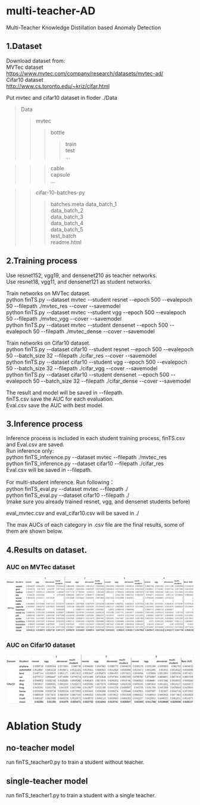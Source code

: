 # multi-teacher-AD
Multi-Teacher Knowledge Distillation based Anomaly Detection


## 1.Dataset
Download dataset from:  
MVTec dataset  
https://www.mvtec.com/company/research/datasets/mvtec-ad/  
Cifar10 dataset  
http://www.cs.toronto.edu/~kriz/cifar.html  


Put mvtec and cifar10 dataset in floder ./Data

>Data
>>mvtec
>>>bottle  
>>>>train  
>>>>test  
>>>>...

>>>cable  
>>>capsule  
>>>...  

>>cifar-10-batches-py
>>>batches.meta
>>>data_batch_1  
>>>data_batch_2  
>>>data_batch_3  
>>>data_batch_4  
>>>data_batch_5  
>>>test_batch  
>>>readme.html  

## 2.Training process
Use resnet152, vgg19, and densenet210 as teacher networks.  
Use resnet18, vgg11, and densenet121 as student networks.  

Train networks on MVTec dataset.   
python finTS.py --dataset mvtec --student resnet --epoch 500 --evalepoch 50 --filepath ./mvtec_res --cover --savemodel  
python finTS.py --dataset mvtec --student vgg --epoch 500 --evalepoch 50 --filepath ./mvtec_vgg --cover --savemodel  
python finTS.py --dataset mvtec --student densenet --epoch 500 --evalepoch 50 --filepath ./mvtec_dense --cover --savemodel  

Train networks on Cifar10 dataset.   
python finTS.py --dataset cifar10 --student resnet --epoch 500 --evalepoch 50 --batch_size 32 --filepath ./cifar_res --cover --savemodel  
python finTS.py --dataset cifar10 --student vgg --epoch 500 --evalepoch 50 --batch_size 32 --filepath ./cifar_vgg --cover --savemodel  
python finTS.py --dataset cifar10 --student densenet --epoch 500 --evalepoch 50 --batch_size 32 --filepath ./cifar_dense --cover --savemodel  

The result and model will be saved in --filepath.  
finTS.csv save the AUC for each evaluation.  
Eval.csv save the AUC with best model.

## 3.Inference process
Inference process is included in each student training process, finTS.csv and Eval.csv are saved.  
Run inference only:  
python finTS_inference.py --dataset mvtec --filepath ./mvtec_res  
python finTS_inference.py --dataset cifar10 --filepath ./cifar_res  
Eval.csv will be saved in --filepath.  

For multi-student inference. Run following：  
python finTS_eval.py --dataset mvtec --filepath ./  
python finTS_eval.py --dataset cifar10 --filepath ./   
(make sure you already trained resnet, vgg, and densenet students before)

eval_mvtec.csv and eval_cifar10.csv will be saved in ./  

The max AUCs of each category in .csv file are the final results, some of them are shown below.  

## 4.Results on dataset.
### AUC on MVTec dataset
![RUNOOB ](https://github.com/maye127/multi-teacher-AD/blob/main/mvtec.png?raw=true )
### AUC on Cifar10 dataset
![RUNOOB ](https://github.com/maye127/multi-teacher-AD/blob/main/cifar10.png?raw=true )


# Ablation Study
## no-teacher model
run finTS_teacher0.py to train a student without teacher.

## single-teacher model
run finTS_teacher1.py to train a student with a single teacher.
